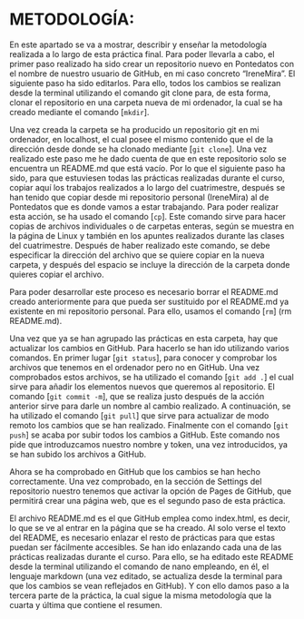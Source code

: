 # METODOLOGÍA:

En este apartado se va a mostrar, describir y enseñar la metodología realizada a lo largo de esta práctica final. Para poder llevarla a cabo, el primer paso realizado ha sido crear un repositorio nuevo en Pontedatos con el nombre de nuestro usuario de GitHub, en mi caso concreto “IreneMira”. El siguiente paso ha sido editarlos. Para ello, todos los cambios se realizan desde la terminal utilizando el  comando git clone para, de esta forma, clonar el repositorio en una carpeta nueva de mi ordenador, la cual se ha creado mediante el comando [`mkdir`]. 

Una vez creada la carpeta se ha producido un repositorio git en mi ordenador, en localhost, el cual posee el mismo contenido que el de la dirección desde donde se ha clonado mediante [`git clone`]. Una vez realizado este paso me he dado cuenta de que en este repositorio solo se encuentra un README.md que está vacío. Por lo que el siguiente paso ha sido, para que estuviesen todas las prácticas realizadas durante el curso, copiar aquí los trabajos realizados a lo largo del cuatrimestre, después se han tenido que copiar desde mi repositorio personal (IreneMira) al de Pontedatos que es donde vamos a estar trabajando. Para poder realizar esta acción, se ha usado el comando [`cp`]. Este comando sirve para  hacer copias de archivos individuales o de carpetas enteras, según se muestra en la página de Linux y también en los apuntes realizados durante las clases del cuatrimestre. Después de haber realizado este comando, se debe especificar la dirección del archivo que se quiere copiar en la nueva carpeta, y después del espacio se incluye la dirección de la carpeta donde quieres copiar el archivo.

Para poder desarrollar este proceso es necesario borrar el README.md creado anteriormente para que pueda ser sustituido por el README.md ya existente en mi repositorio personal. Para ello, usamos el comando [`rm`] (rm README.md).

Una vez que ya se han agrupado las prácticas en esta carpeta, hay que actualizar los cambios en GitHub. Para hacerlo se han ido utilizando varios comandos. En primer lugar [`git status`], para conocer y comprobar los archivos que tenemos en el ordenador pero no en GitHub. Una vez comprobados estos archivos, se ha utilizado el comando [`git add .`] el cual sirve para añadir los elementos nuevos que queremos al repositorio. El comando [`git commit -m`], que se realiza justo después de la acción anterior sirve para darle un nombre al cambio realizado. A continuación, se ha utilizado el comando [`git pull`] que sirve para actualizar de modo remoto los cambios que se han realizado. Finalmente con el comando [`git push`] se acaba por subir todos los cambios a GitHub. Este comando nos pide que introduzcamos nuestro nombre y token, una vez introducidos, ya se han subido los archivos a GitHub. 

Ahora se ha comprobado en GitHub que los cambios se han hecho correctamente. Una vez comprobado, en la sección de Settings del repositorio nuestro tenemos que activar la opción de Pages de GitHub, que permitirá crear una página web, que es el segundo paso de esta práctica. 

El archivo README.md es el que GitHub emplea como index.html, es decir, lo que se ve al entrar en la página que se ha creado. Al solo verse el texto del README, es necesario enlazar el resto de prácticas para que estas puedan ser fácilmente accesibles. Se han ido enlazando cada una de las prácticas realizadas durante el curso. Para ello, se ha editado este README desde la terminal utilizando el comando de nano empleando, en él, el lenguaje markdown (una vez editado, se actualiza desde la terminal para que los cambios se vean reflejados en GitHub). Y con ello damos paso a la tercera parte de la práctica, la cual sigue la misma metodología que la cuarta y última que contiene el resumen. 

